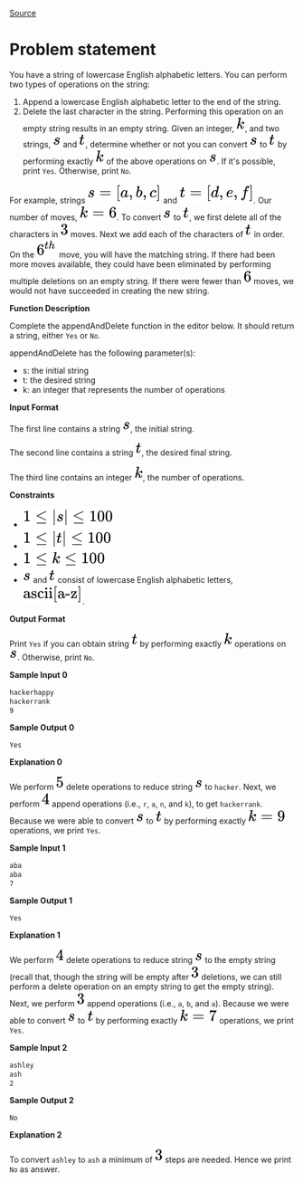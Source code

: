 [Source](https://www.hackerrank.com/challenges/append-and-delete)
# Problem statement
You have a string of lowercase English alphabetic letters. You can perform two types of operations on the string:


1. Append a lowercase English alphabetic letter to the end of the string.
2. Delete the last character in the string. Performing this operation on an empty string results in an empty string.
Given an integer, ![](./Resources/Element1.svg), and two strings, ![](./Resources/Element2.svg) and ![](./Resources/Element3.svg), determine whether or not you can convert ![](./Resources/Element2.svg) to ![](./Resources/Element3.svg) by performing exactly ![](./Resources/Element1.svg) of the above operations on ![](./Resources/Element2.svg). If it's possible, print ```Yes```.  Otherwise, print ```No```.

For example, strings ![](./Resources/Element4.svg) and ![](./Resources/Element5.svg).  Our number of moves, ![](./Resources/Element6.svg).  To convert ![](./Resources/Element2.svg) to ![](./Resources/Element3.svg), we first delete all of the characters in ![](./Resources/Element7.svg) moves.  Next we add each of the characters of ![](./Resources/Element3.svg) in order.  On the ![](./Resources/Element8.svg) move, you will have the matching string.  If there had been more moves available, they could have been eliminated by performing multiple deletions on an empty string.  If there were fewer than ![](./Resources/Element9.svg) moves, we would not have succeeded in creating the new string.  


**Function Description**  

Complete the appendAndDelete function in the editor below.  It should return a string, either ```Yes``` or ```No```.  

appendAndDelete has the following parameter(s):  


* s: the initial string  
* t: the desired string  
* k: an integer that represents the number of operations  

**Input Format**

The first line contains a string ![](./Resources/Element2.svg), the initial string. 


The second line contains a string ![](./Resources/Element3.svg), the desired final string. 


The third line contains an integer ![](./Resources/Element1.svg), the number of operations.


**Constraints**


* ![](./Resources/Element10.svg)
* ![](./Resources/Element11.svg)
* ![](./Resources/Element12.svg)
* ![](./Resources/Element2.svg) and ![](./Resources/Element3.svg) consist of lowercase English alphabetic letters, ![](./Resources/Element13.svg).

**Output Format**

Print ```Yes``` if you can obtain string ![](./Resources/Element3.svg) by performing exactly ![](./Resources/Element1.svg) operations on ![](./Resources/Element2.svg). Otherwise, print ```No```.


**Sample Input 0**

```
hackerhappy
hackerrank
9
```

**Sample Output 0**

```
Yes
```

**Explanation 0**

We perform ![](./Resources/Element14.svg) delete operations to reduce string ![](./Resources/Element2.svg) to ```hacker```. Next, we perform ![](./Resources/Element15.svg) append operations (i.e., ```r```, ```a```, ```n```, and ```k```), to get ```hackerrank```. Because we were able to convert ![](./Resources/Element2.svg) to ![](./Resources/Element3.svg) by performing exactly ![](./Resources/Element16.svg) operations, we print ```Yes```.


**Sample Input 1**

```
aba
aba
7
```

**Sample Output 1**

```
Yes
```

**Explanation 1**

We perform ![](./Resources/Element15.svg) delete operations to reduce string ![](./Resources/Element2.svg) to the empty string (recall that, though the string will be empty after ![](./Resources/Element7.svg) deletions, we can still perform a delete operation on an empty string to get the empty string). Next, we perform ![](./Resources/Element7.svg) append operations (i.e., ```a```, ```b```, and ```a```). Because we were able to convert ![](./Resources/Element2.svg) to ![](./Resources/Element3.svg) by performing exactly ![](./Resources/Element17.svg) operations, we print ```Yes```.


**Sample Input 2**

```
ashley
ash
2
```

**Sample Output 2**

```
No
```

**Explanation 2**

To convert ```ashley``` to ```ash``` a minimum of ![](./Resources/Element7.svg) steps are needed. Hence we print ```No``` as answer. 

